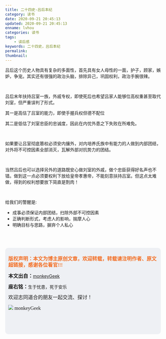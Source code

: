 ```yaml
---
title: 二十四史-吕后本纪
category: 读书
date: 2020-09-21 20:45:13
updated: 2020-09-21 20:45:13
enname: lvhou
categories: 读书
tags:
	- 读后感
keywords: 二十四史，吕后本纪
permalink:
thumbnail:
---
```


吕后这个历史人物具有复杂的多面性，首先具有女人母性的一面，护子，顾家，嫉妒，争宠。<!--more-->其实还有很强的政治头脑，排除异己，巩固权利，政治手腕很辣。

</br>

吕后末年扶持吕室一族，外戚专权，即使死后也希望吕家人能够位高权重甚至取代刘室，但严重误判了形式。

其一是高估了吕室的能力，即使手握兵权但德不配位

其二是低估了刘室忠臣的忠诚度，因此在内忧外患之下失败在所难免。

</br>

如果要让吕室彻底篡权必须安内攘外，对内培养氏族中有能力的人做到内部团结，对外将不可控因素全部消灭，瓦解外部对抗势力的团结。

</br>

当然吕后也可以选择另外的道路既安心做刘室的外戚，做个忠臣获得好名声也不错。做到这一点必须要权利下放给皇帝孝惠帝，不能刻意扶持吕室。但这点太难做，得到的权利想要放下简直是割肉！

</br>

给我们的警醒是:

- 成事必须保证内部团结，扫除外部不可控因素
- 正确判断形式，考虑人的影响，揣摩人心
- 明确目标与思路，摒弃个人私心

</br>

</br>

</br>

<script>
var _hmt = _hmt || [];
(function() {
  var hm = document.createElement("script");
  hm.src = "https://hm.baidu.com/hm.js?2f798e6b269c8a40f12bef25d7f1876d";
  var s = document.getElementsByTagName("script")[0]; 
  s.parentNode.insertBefore(hm, s);
})();
</script>

<div style="height:260px; background-color:rgb(238,240,244); padding:10px;border-radius:10px;">
    <p style="color:#f36c21;font:bold 16px/20px 'kaiTi';">
      版权声明：本文为博主原创文章，欢迎转载，转载请注明作者、原文超链接，感谢各位看官!!!
    </p>
    <p>
      <span style="font:bold 16px/20px 'kaiTi';">本文出自：</span><a href="https://monkeyGeek369.github.io">monkeyGeek</a> 
    </p>
    <p>
      <span style="font:bold 16px/20px 'kaiTi';">座右铭：</span><span>生于忧患，死于安乐</span> 
    </p>
    <p>
      <span style="font:16px/20px 'kaiTi';">欢迎志同道合的朋友一起交流、探讨！</span> 
    </p>
    <img style="height:auto; width:auto;flot:left;" src="../../../../image/monkey64.png" /><span style="font:16px/20px 'kaiTi';flot:left;">   monkeyGeek</span>


